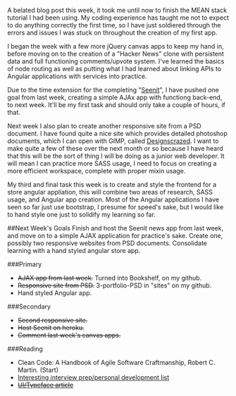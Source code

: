 <!-- ---
layout: post
title: "Week 5"
date: 2015-06-01 15:46:21
categories: weekly
permalink: week-5
---
 -->
A belated blog post this week, it took me until now to finish the MEAN stack tutorial I had been using.  My coding experience has taught me not to expect to do anything correctly the first time, so I have just soldiered through the errors and issues I was stuck on throughout the creation of my first app.

I began the week with a few more jQuery canvas apps to keep my hand in, before moving on to the creation of a "Hacker News" clone with persistent data and full functioning comments/upvote system.  I've learned the basics of node routing as well as putting what I had learned about linking APIs to Angular applications with services into practice.

Due to the time extension for the completing "[Seenit][1]", I have pushed one goal from last week, creating a simple AJAx app with functiong back-end, to next week. It'll be my first task and should only take a couple of hours, if that.

Next week I also plan to create another responsive site from a PSD document.  I have found quite a nice site which provides detailed photoshop documents, which I can open with GIMP, called [Designscrazed][2].   I want to make quite a few of these over the next month or so because I have heard that this will be the sort of thing I will be doing as a junior web developer.  It will mean I can practice more SASS usage, I need to focus on creating a more efficient workspace, complete with proper mixin usage.

My third and final task this week is to create and style the frontend for a store angular appliation, this will combine two areas of research, SASS usage, and Angular app creation.  Most of the Angular applications I have seen so far just use bootstrap, I presume for speed's sake, but I would like to hand style one just to solidify my learning so far.

##Next Week's Goals
Finish and host the Seenit news app from last week, and move on to a simple AJAX application for practice's sake.  Create one, possibly two responsive websites from PSD documents.  Consolidate learning with a hand styled angular store app.

###Primary
- <s>AJAX app from last week.</s> Turned into Bookshelf, on my github.
- <s>Responsive site from PSD.</s> 3-portfolio-PSD in "sites" on my github.
- Hand styled Angular app.

###Secondary
- <s>Second responsive site.</s>
- <s>Host Seenit on heroku.</s> 
- <s>Comment last week's canvas apps.</s>

###Reading
- Clean Code: A Handbook of Agile Software Craftmanship, Robert C. Martin. (Start)
- [Interesting interview prep/personal development list][3]
- <s>[UI/Typeface article][4]</s>

[1]: https://github.com/SS-Hake/Seenit
[2]: http://designscrazed.org/free-photoshop-psd-website-templates/
[3]: https://github.com/andreis/interview
[4]: http://thomasbyttebier.be/blog/the-best-ui-typeface-goes-unnoticed